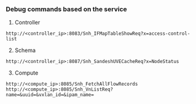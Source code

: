 
### Debug commands based on the service

1. Controller
```
http://<controller_ip>:8083/Snh_IFMapTableShowReq?x=access-control-list
```

2. Schema
```
http://<controller_ip>:8087/Snh_SandeshUVECacheReq?x=NodeStatus
```

3. Compute
```
http://<compute_ip>:8085/Snh_FetchAllFlowRecords
http://<compute_ip>:8085/Snh_VnListReq?name=&uuid=&vxlan_id=&ipam_name=
```
